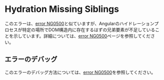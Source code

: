 # Hydration Missing Siblings

このエラーは、[error NG0500](errors/NG0500)と似ていますが、Angularのハイドレーションプロセスが特定の場所でDOM構造内に存在するはずの兄弟要素が不足していることを示しています。詳細については、[error NG0500](errors/NG0500)ページを参照してください。

## エラーのデバッグ

このエラーのデバッグ方法については、[error NG0500](errors/NG0500)を参照してください。
